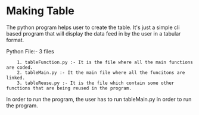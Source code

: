 # Making Table

The python program helps user to create the table. It's just a simple cli based program that will display the data feed in by the user in a tabular format.

Python File:- 3 files

        1. tableFunction.py :- It is the file where all the main functions are coded.
        2. tableMain.py :- It the main file where all the funcitons are linked.
        3. tableReuse.py :- It is the file which contain some other functions that are being reused in the program.

In order to run the program, the user has to run tableMain.py in order to run the program.
